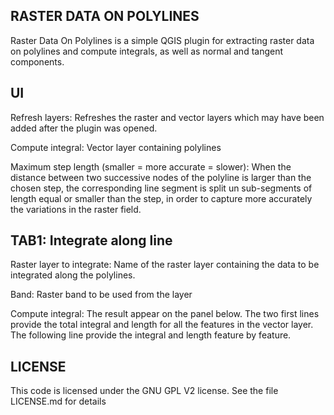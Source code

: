 RASTER DATA ON POLYLINES
------------------------

Raster Data On Polylines is a simple QGIS plugin for extracting raster data on polylines and compute integrals, as well as normal and tangent components.

UI
--
Refresh layers: 
Refreshes the raster and vector layers which may have been added after the plugin was opened.

Compute integral:
Vector layer containing polylines 

Maximum step length (smaller = more accurate = slower):
When the distance between two successive nodes of the polyline is larger than the chosen step, the corresponding line segment is split un sub-segments of length equal or smaller than the step, in order to capture more accurately the variations in the raster field.

TAB1: Integrate along line
--------------------------
Raster layer to integrate: 
Name of the raster layer containing the data to be integrated along the polylines. 

Band:
Raster band to be used from the layer

Compute integral:
The result appear on the panel below. The two first lines provide the total integral and length for all the features in the vector layer. The following line provide the integral and length feature by feature.


LICENSE
-------
This code is licensed under the GNU GPL V2 license. See the file LICENSE.md for details
